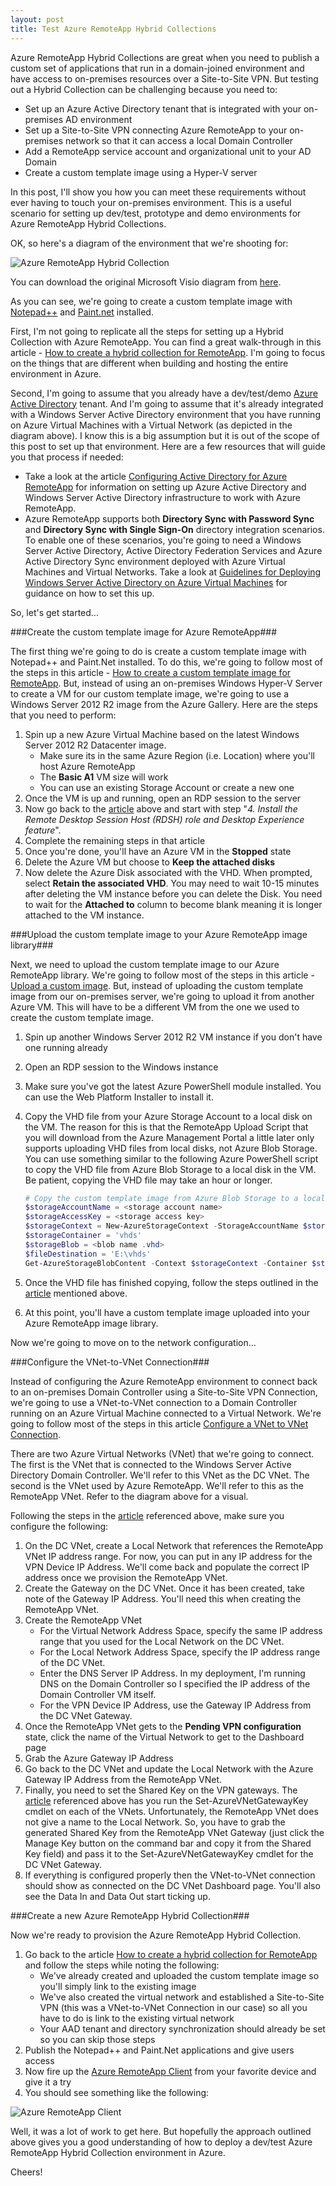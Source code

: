 ```yaml
---
layout: post
title: Test Azure RemoteApp Hybrid Collections 
---
```


Azure RemoteApp Hybrid Collections are great when you need to publish a custom set of applications that run in a domain-joined environment and have access to on-premises resources over a Site-to-Site VPN.  But testing out a Hybrid Collection can be challenging because you need to:

- Set up an Azure Active Directory tenant that is integrated with your on-premises AD environment
- Set up a Site-to-Site VPN connecting Azure RemoteApp to your on-premises network so that it can access a local Domain Controller
- Add a RemoteApp service account and organizational unit to your AD Domain
- Create a custom template image using a Hyper-V server   

In this post, I'll show you how you can meet these requirements without ever having to touch your on-premises environment.  This is a useful scenario for setting up dev/test, prototype and demo environments for Azure RemoteApp Hybrid Collections.

OK, so here's a diagram of the environment that we're shooting for:

![Azure RemoteApp Hybrid Collection](/images/azure_remoteapp_hybrid_collection.png)

You can download the original Microsoft Visio diagram from [here](/files/azure_remoteapp_hybrid_collection.vsdx).     

As you can see, we're going to create a custom template image with [Notepad++](http://notepad-plus-plus.org/download/v6.7.5.html) and [Paint.net](http://www.getpaint.net/index.html) installed.

First, I'm not going to replicate all the steps for setting up a Hybrid Collection with Azure RemoteApp.  You can find a great walk-through in this article - [How to create a hybrid collection for RemoteApp](http://azure.microsoft.com/en-us/documentation/articles/remoteapp-create-hybrid-deployment/).  I'm going to focus on the things that are different when building and hosting the entire environment in Azure.

Second, I'm going to assume that you already have a dev/test/demo [Azure Active Directory](https://msdn.microsoft.com/library/azure/jj673460.aspx) tenant.  And I'm going to assume that it's already integrated with a Windows Server Active Directory environment that you have running on Azure Virtual Machines with a Virtual Network (as depicted in the diagram above).  I know this is a big assumption but it is out of the scope of this post to set up that environment.  Here are a few resources that will guide you that process if needed:

- Take a look at the article [Configuring Active Directory for Azure RemoteApp](http://azure.microsoft.com/en-us/documentation/articles/remoteapp-ad/) for information on setting up Azure Active Directory and Windows Server Active Directory infrastructure to work with Azure RemoteApp.
- Azure RemoteApp supports both **Directory Sync with Password Sync** and **Directory Sync with Single Sign-On** directory integration scenarios.  To enable one of these scenarios, you're going to need a Windows Server Active Directory, Active Directory Federation Services and Azure Active Directory Sync environment deployed with Azure Virtual Machines and Virtual Networks.  Take a look at [Guidelines for Deploying Windows Server Active Directory on Azure Virtual Machines](https://msdn.microsoft.com/en-us/library/azure/jj156090.aspx) for guidance on how to set this up.

So, let's get started...

###Create the custom template image for Azure RemoteApp###

The first thing we're going to do is create a custom template image with Notepad++ and Paint.Net installed.  To do this, we're going to follow most of the steps in this article - [How to create a custom template image for RemoteApp](http://azure.microsoft.com/en-us/documentation/articles/remoteapp-create-custom-image/).  But, instead of using an on-premises Windows Hyper-V Server to create a VM for our custom template image, we're going to use a Windows Server 2012 R2 image from the Azure Gallery.  Here are the steps that you need to perform:

1. Spin up a new Azure Virtual Machine based on the latest Windows Server 2012 R2 Datacenter image.
    - Make sure its in the same Azure Region (i.e. Location) where you'll host Azure RemoteApp
    - The **Basic A1** VM size will work
    - You can use an existing Storage Account or create a new one
2. Once the VM is up and running, open an RDP session to the server
3. Now go back to the [article](http://azure.microsoft.com/en-us/documentation/articles/remoteapp-create-custom-image/) above and start with step "*4. Install the Remote Desktop Session Host (RDSH) role and Desktop Experience feature*".
4.  Complete the remaining steps in that article
5.  Once you're done, you'll have an Azure VM in the **Stopped** state
6.  Delete the Azure VM but choose to **Keep the attached disks**
7.  Now delete the Azure Disk associated with the VHD.  When prompted, select **Retain the associated VHD**.  You may need to wait 10-15 minutes after deleting the VM instance before you can delete the Disk.  You need to wait for the **Attached to** column to become blank meaning it is longer attached to the VM instance.

###Upload the custom template image to your Azure RemoteApp image library###

Next, we need to upload the custom template image to our Azure RemoteApp library.  We're going to follow most of the steps in this article - [Upload a custom image](http://azure.microsoft.com/en-us/documentation/articles/remoteapp-uploadimage/).  But, instead of uploading the custom template image from our on-premises server, we're going to upload it from another Azure VM.  This will have to be a different VM from the one we used to create the custom template image.

1. Spin up another Windows Server 2012 R2 VM instance if you don't have one running already
2. Open an RDP session to the Windows instance
3. Make sure you've got the latest Azure PowerShell module installed.  You can use the Web Platform Installer to install it.
4. Copy the VHD file from your Azure Storage Account to a local disk on the VM.  The reason for this is that the RemoteApp Upload Script that you will download from the Azure Management Portal a little later only supports uploading VHD files from local disks, not Azure Blob Storage.  You can use something similar to the following Azure PowerShell script to copy the VHD file from Azure Blob Storage to a local disk in the VM.  Be patient, copying the VHD file may take an hour or longer.

    ```powershell
    # Copy the custom template image from Azure Blob Storage to a local path
    $storageAccountName = <storage account name>
    $storageAccessKey = <storage access key>
    $storageContext = New-AzureStorageContext -StorageAccountName $storageAccountName -StorageAccountKey $storageAccessKey
    $storageContainer = 'vhds'
    $storageBlob = <blob name .vhd>
    $fileDestination = 'E:\vhds'
    Get-AzureStorageBlobContent -Context $storageContext -Container $storageContainer -Blob $storageBlob -Destination $fileDestination
    ```

5. Once the VHD file has finished copying, follow the steps outlined in the [article](http://azure.microsoft.com/en-us/documentation/articles/remoteapp-uploadimage/) mentioned above.
6. At this point, you'll have a custom template image uploaded into your Azure RemoteApp image library.

Now we're going to move on to the network configuration...

###Configure the VNet-to-VNet Connection###

Instead of configuring the Azure RemoteApp environment to connect back to an on-premises Domain Controller using a Site-to-Site VPN Connection, we're going to use a VNet-to-VNet connection to a Domain Controller running on an Azure Virtual Machine connected to a Virtual Network.  We're going to follow most of the steps in this article [Configure a VNet to VNet Connection](https://msdn.microsoft.com/en-us/library/azure/dn690122.aspx).

There are two Azure Virtual Networks (VNet) that we're going to connect.  The first is the VNet that is connected to the Windows Server Active Directory Domain Controller.  We'll refer to this VNet as the DC VNet.  The second is the VNet used by Azure RemoteApp.  We'll refer to this as the RemoteApp VNet.  Refer to the diagram above for a visual.

Following the steps in the [article](https://msdn.microsoft.com/en-us/library/azure/dn690122.aspx) referenced above, make sure you configure the following:

1. On the DC VNet, create a Local Network that references the RemoteApp VNet IP address range.  For now, you can put in any IP address for the VPN Device IP Address.  We'll come back and populate the correct IP address once we provision the RemoteApp VNet. 
2. Create the Gateway on the DC VNet.  Once it has been created, take note of the Gateway IP Address.  You'll need this when creating the RemoteApp VNet.
3. Create the RemoteApp VNet
    - For the Virtual Network Address Space, specify the same IP address range that you used for the Local Network on the DC VNet.
    - For the Local Network Address Space, specify the IP address range of the DC VNet.
    - Enter the DNS Server IP Address.  In my deployment, I'm running DNS on the Domain Controller so I specified the IP address of the Domain Controller VM itself.
    - For the VPN Device IP Address, use the Gateway IP Address from the DC VNet Gateway.
4. Once the RemoteApp VNet gets to the **Pending VPN configuration** state, click the name of the Virtual Network to get to the Dashboard page
5. Grab the Azure Gateway IP Address
6. Go back to the DC VNet and update the Local Network with the Azure Gateway IP Address from the RemoteApp VNet.
7. Finally, you need to set the Shared Key on the VPN gateways.  The [article](https://msdn.microsoft.com/en-us/library/azure/dn690122.aspx) referenced above has you run the Set-AzureVNetGatewayKey cmdlet on each of the VNets.  Unfortunately, the RemoteApp VNet does not give a name to the Local Network.  So, you have to grab the generated Shared Key from the RemoteApp VNet Gateway (just click the Manage Key button on the command bar and copy it from the Shared Key field) and pass it to the Set-AzureVNetGatewayKey cmdlet for the DC VNet Gateway.  
8. If everything is configured properly then the VNet-to-VNet connection should show as connected on the DC VNet Dashboard page.  You'll also see the Data In and Data Out start ticking up.

###Create a new Azure RemoteApp Hybrid Collection###

Now we're ready to provision the Azure RemoteApp Hybrid Collection.

1. Go back to the article [How to create a hybrid collection for RemoteApp](http://azure.microsoft.com/en-us/documentation/articles/remoteapp-create-hybrid-deployment/) and follow the steps while noting the following:
    - We've already created and uploaded the custom template image so you'll simply link to the existing image
    - We've also created the virtual network and established a Site-to-Site VPN (this was a VNet-to-VNet Connection in our case) so all you have to do is link to the existing virtual network
    - Your AAD tenant and directory synchronization should already be set so you can skip those steps
2. Publish the Notepad++ and Paint.Net applications and give users access
3. Now fire up the [Azure RemoteApp Client](https://www.remoteapp.windowsazure.com/) from your favorite device and give it a try
4. You should see something like the following:

![Azure RemoteApp Client](/images/azure_remoteapp_client.png)

Well, it was a lot of work to get here.  But hopefully the approach outlined above gives you a good understanding of how to deploy a dev/test Azure RemoteApp Hybrid Collection environment in Azure.

Cheers!

